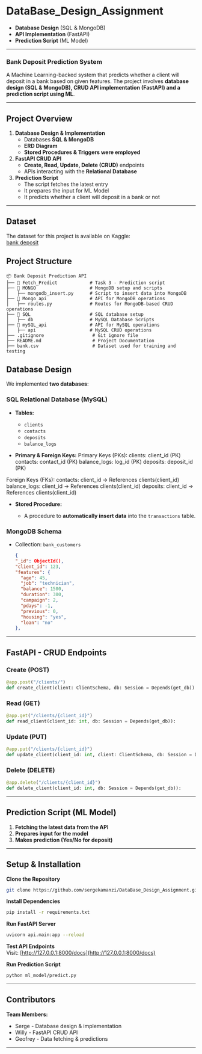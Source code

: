 # DataBase_Design_Assignment

- **Database Design** (SQL & MongoDB)  
- **API Implementation** (FastAPI)  
- **Prediction Script** (ML Model)  

---

### **Bank Deposit Prediction System**  

A Machine Learning-backed system that predicts whether a client will deposit in a bank based on given features. The project involves **database design (SQL & MongoDB), CRUD API implementation (FastAPI) and a prediction script using ML**.  

---

## **Project Overview**    

1. **Database Design & Implementation**  
   - Databases  **SQL & MongoDB**  
   -  **ERD Diagram**  
   - **Stored Procedures & Triggers were employed**  
2. **FastAPI CRUD API**  
   - **Create, Read, Update, Delete (CRUD)** endpoints  
   - APIs interacting with the **Relational Database**  
3. **Prediction Script**  
   - The script fetches the latest entry  
   - It prepares the input for ML Model  
   - It predicts whether a client will deposit in a bank or not   

---

## Dataset
The dataset for this project is available on Kaggle:  
[bank deposit](https://www.kaggle.com/datasets/neelesh0602/bankcsv/data)

## **Project Structure**  

```
📦 Bank Deposit Prediction API
├── 📂 Fetch_Predict            # Task 3 - Prediction script
├── 📂 MONGO                    # MongoDB setup and scripts
│   ├── mongodb_insert.py      # Script to insert data into MongoDB
├── 📂 Mongo_api                # API for MongoDB operations
│   ├── routes.py              # Routes for MongoDB-based CRUD operations
├── 📂 SQL                      # SQL database setup
│   ├── db                     # MySQL Database Scripts
├── 📂 mySQL_api                # API for MySQL operations
│   ├── api                    # MySQL CRUD operations
├── .gitignore                  # Git ignore file
├── README.md                   # Project Documentation
├── bank.csv                    # Dataset used for training and testing
```


## **Database Design**  

We implemented **two databases**:  

### **SQL Relational Database (MySQL)**  

- **Tables:**
  - `clients `
  - `contacts`
  - `deposits`
  - `balance_logs`

- **Primary & Foreign Keys:**
 Primary Keys (PKs):
clients: client_id (PK)
contacts: contact_id (PK)
balance_logs: log_id (PK)
deposits: deposit_id (PK)

 Foreign Keys (FKs):
contacts: client_id → References clients(client_id)
balance_logs: client_id → References clients(client_id)
deposits: client_id → References clients(client_id)
- **Stored Procedure:**  

  - A procedure to **automatically insert data** into the `transactions` table.  


### **MongoDB Schema**  

- Collection: `bank_customers`
  ```json
  {
  "_id": ObjectId(),
  "client_id": 123,
  "features": {
    "age": 45,
    "job": "technician",
    "balance": 1500,
    "duration": 300,
    "campaign": 2,
    "pdays": -1,
    "previous": 0,
    "housing": "yes",
    "loan": "no"
  },
  ```

---

## **FastAPI - CRUD Endpoints**  

### **Create (POST)**
```python
@app.post("/clients/")
def create_client(client: ClientSchema, db: Session = Depends(get_db)):
```

###  **Read (GET)**
```python
@app.get("/clients/{client_id}")
def read_client(client_id: int, db: Session = Depends(get_db)):
```

### **Update (PUT)**
```python
@app.put("/clients/{client_id}")
def update_client(client_id: int, client: ClientSchema, db: Session = Depends(get_db)):
```

###  **Delete (DELETE)**
```python
@app.delete("/clients/{client_id}")
def delete_client(client_id: int, db: Session = Depends(get_db)):
```

---

##  **Prediction Script (ML Model)**  

1. **Fetching the latest data from the API**  
2. **Prepares input for the model**  
3. **Makes prediction (Yes/No for deposit)**  

---

## **Setup & Installation**  

 **Clone the Repository**  
```bash
git clone https://github.com/sergekamanzi/DataBase_Design_Assignment.git
```

 **Install Dependencies**  
```bash
pip install -r requirements.txt
```

 **Run FastAPI Server**  
```bash
uvicorn api.main:app --reload
```

 **Test API Endpoints**  
Visit: [http://127.0.0.1:8000/docs](http://127.0.0.1:8000/docs)  

 **Run Prediction Script**  
```bash
python ml_model/predict.py
```

---

##  **Contributors**  

 **Team Members:**  
 - Serge - Database design & implementation
 - Willy - FastAPI CRUD API
 - Geofrey - Data fetching & predictions


---
